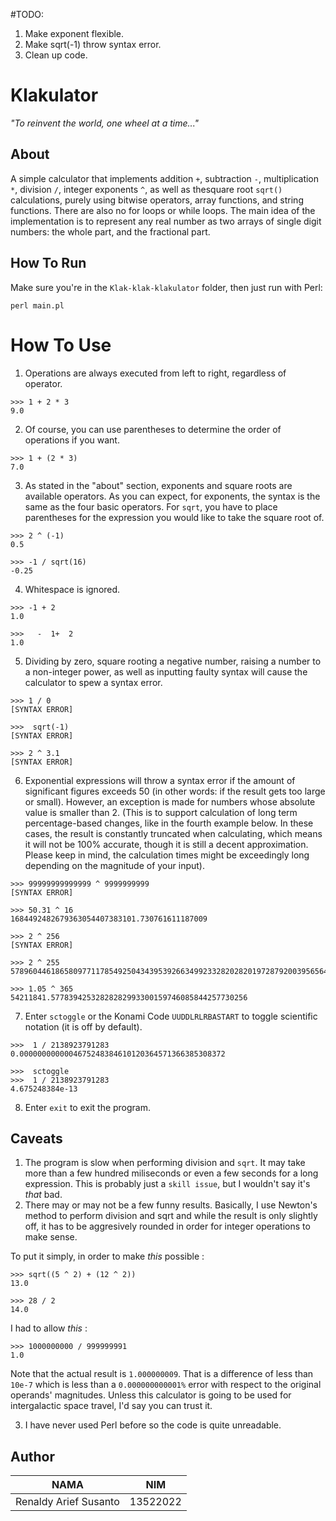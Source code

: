 #TODO:
1. Make exponent flexible.
2. Make sqrt(-1) throw syntax error.
3. Clean up code.

# Klakulator
*"To reinvent the world, one wheel at a time..."*

## About
A simple calculator that implements addition `+`, subtraction `-`, multiplication `*`, division `/`, integer exponents `^`, as well as thesquare root `sqrt()` calculations, purely using bitwise operators, array functions, and string functions. There are also no for loops or while loops. The main idea of the implementation is to represent any real number as two arrays of single digit numbers: the whole part, and the fractional part.

## How To Run
Make sure you're in the `Klak-klak-klakulator` folder, then just run with Perl:

```
perl main.pl
```

# How To Use

1. Operations are always executed from left to right, regardless of operator.
```
>>> 1 + 2 * 3
9.0
```
2. Of course, you can use parentheses to determine the order of operations if you want.
```
>>> 1 + (2 * 3)
7.0
```
3. As stated in the "about" section, exponents and square roots are available operators. As you can expect, for exponents, the syntax is the same as the four basic operators. For `sqrt`, you have to place parentheses for the expression you would like to take the square root of.
```
>>> 2 ^ (-1)
0.5

>>> -1 / sqrt(16)
-0.25
```

4. Whitespace is ignored.
```
>>> -1 + 2
1.0

>>>   -  1+  2
1.0
```
5. Dividing by zero, square rooting a negative number, raising a number to a non-integer power, as well as inputting faulty syntax will cause the calculator to spew a syntax error.

```
>>> 1 / 0
[SYNTAX ERROR]

>>>  sqrt(-1)
[SYNTAX ERROR]

>>> 2 ^ 3.1
[SYNTAX ERROR]
```

6. Exponential expressions will throw a syntax error if the amount of significant figures exceeds 50 (in other words: if the result gets too large or small). However, an exception is made for numbers whose absolute value is smaller than 2. (This is to support calculation of long term percentage-based changes, like in the fourth example below. In these cases, the result is constantly truncated when calculating, which means it will not be 100% accurate, though it is still a decent approximation. Please keep in mind, the calculation times might be exceedingly long depending on the magnitude of your input).
```
>>> 99999999999999 ^ 9999999999
[SYNTAX ERROR]

>>> 50.31 ^ 16
1684492482679363054407383101.730761611187009

>>> 2 ^ 256
[SYNTAX ERROR]

>>> 2 ^ 255
57896044618658097711785492504343953926634992332820282019728792003956564819968.0

>>> 1.05 ^ 365
54211841.57783942532828282993300159746085844257730256

````

7. Enter `sctoggle` or the Konami Code `UUDDLRLRBASTART` to toggle scientific notation (it is off by default).
```
>>>  1 / 2138923791283
0.0000000000004675248384610120364571366385308372

>>>  sctoggle
>>>  1 / 2138923791283
4.675248384e-13
```

8. Enter `exit` to exit the program.

## Caveats
1. The program is slow when performing division and `sqrt`. It may take more than a few hundred miliseconds or even a few seconds for a long expression. This is probably just a `skill issue`, but I wouldn't say it's *that* bad.
2. There may or may not be a few funny results. Basically, I use Newton's method to perform division and sqrt and while the result is only slightly off, it has to be aggresively rounded in order for integer operations to make sense. 

To put it simply, in order to make *this* possible :
```
>>> sqrt((5 ^ 2) + (12 ^ 2))
13.0

>>> 28 / 2
14.0
```

I had to allow *this* :
```
>>> 1000000000 / 999999991
1.0
```

Note that the actual result is `1.000000009`. That is a difference of less than `10e-7` which is less than a `0.000000000001%` error with respect to the original operands' magnitudes. Unless this calculator is going to be used for intergalactic space travel, I'd say you can trust it.

3. I have never used Perl before so the code is quite unreadable.

## Author

|NAMA|NIM|
|-|-|
|Renaldy Arief Susanto|13522022|
